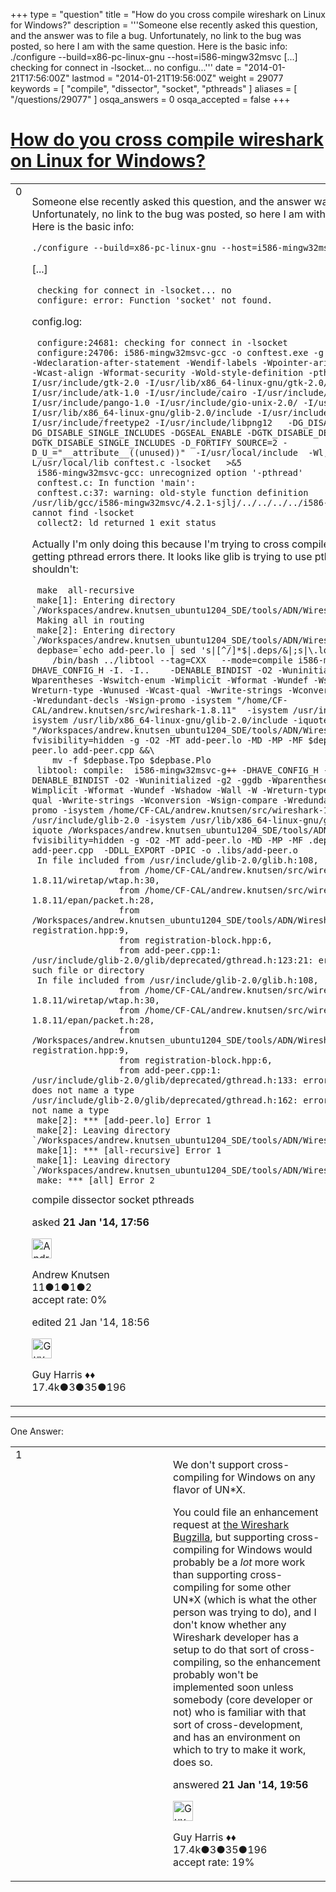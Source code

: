 +++
type = "question"
title = "How do you cross compile wireshark on Linux for Windows?"
description = '''Someone else recently asked this question, and the answer was to file a bug. Unfortunately, no link to the bug was posted, so here I am with the same question. Here is the basic info: ./configure --build=x86-pc-linux-gnu --host=i586-mingw32msvc  [...]  checking for connect in -lsocket... no  configu...'''
date = "2014-01-21T17:56:00Z"
lastmod = "2014-01-21T19:56:00Z"
weight = 29077
keywords = [ "compile", "dissector", "socket", "pthreads" ]
aliases = [ "/questions/29077" ]
osqa_answers = 0
osqa_accepted = false
+++

<div class="headNormal">

# [How do you cross compile wireshark on Linux for Windows?](/questions/29077/how-do-you-cross-compile-wireshark-on-linux-for-windows)

</div>

<div id="main-body">

<div id="askform">

<table id="question-table" style="width:100%;"><colgroup><col style="width: 50%" /><col style="width: 50%" /></colgroup><tbody><tr class="odd"><td style="width: 30px; vertical-align: top"><div class="vote-buttons"><div id="post-29077-score" class="post-score" title="current number of votes">0</div><div id="favorite-count" class="favorite-count"></div></div></td><td><div id="item-right"><div class="question-body"><p>Someone else recently asked this question, and the answer was to file a bug. Unfortunately, no link to the bug was posted, so here I am with the same question. Here is the basic info:</p><pre><code>./configure --build=x86-pc-linux-gnu --host=i586-mingw32msvc</code></pre><p>[...]</p><pre><code> checking for connect in -lsocket... no
 configure: error: Function &#39;socket&#39; not found.</code></pre><p>config.log:</p><pre><code> configure:24681: checking for connect in -lsocket
 configure:24706: i586-mingw32msvc-gcc -o conftest.exe -g -O2 -Wall -W -Wextra -Wdeclaration-after-statement -Wendif-labels -Wpointer-arith -Wno-pointer-sign -Wcast-align -Wformat-security -Wold-style-definition -pthread -I/usr/include/gtk-2.0 -I/usr/lib/x86_64-linux-gnu/gtk-2.0/include -I/usr/include/atk-1.0 -I/usr/include/cairo -I/usr/include/gdk-pixbuf-2.0 -I/usr/include/pango-1.0 -I/usr/include/gio-unix-2.0/ -I/usr/include/glib-2.0 -I/usr/lib/x86_64-linux-gnu/glib-2.0/include -I/usr/include/pixman-1 -I/usr/include/freetype2 -I/usr/include/libpng12   -DG_DISABLE_DEPRECATED -DG_DISABLE_SINGLE_INCLUDES -DGSEAL_ENABLE -DGTK_DISABLE_DEPRECATED -DGTK_DISABLE_SINGLE_INCLUDES -D_FORTIFY_SOURCE=2 -D_U_=&quot;__attribute__((unused))&quot;  -I/usr/local/include  -Wl,--as-needed -L/usr/local/lib conftest.c -lsocket   &gt;&amp;5
 i586-mingw32msvc-gcc: unrecognized option &#39;-pthread&#39;
 conftest.c: In function &#39;main&#39;:
 conftest.c:37: warning: old-style function definition
/usr/lib/gcc/i586-mingw32msvc/4.2.1-sjlj/../../../../i586-mingw32msvc/bin/ld: cannot find -lsocket
 collect2: ld returned 1 exit status</code></pre><p>Actually I'm only doing this because I'm trying to cross compile a dissector and I'm getting pthread errors there. It looks like glib is trying to use pthreads when it shouldn't:</p><pre><code> make  all-recursive
 make[1]: Entering directory `/Workspaces/andrew.knutsen_ubuntu1204_SDE/tools/ADN/WiresharkPlugin&#39;
 Making all in routing
 make[2]: Entering directory `/Workspaces/andrew.knutsen_ubuntu1204_SDE/tools/ADN/WiresharkPlugin/routing&#39;
 depbase=`echo add-peer.lo | sed &#39;s|[^/]*$|.deps/&amp;|;s|\.lo$||&#39;`;\
    /bin/bash ../libtool --tag=CXX   --mode=compile i586-mingw32msvc-g++ -DHAVE_CONFIG_H -I. -I..    -DENABLE_BINDIST -O2 -Wuninitialized  -g2 -ggdb -Wparentheses -Wswitch-enum -Wimplicit -Wformat -Wundef -Wshadow -Wall -W -Wreturn-type -Wunused -Wcast-qual -Wwrite-strings -Wconversion -Wsign-compare -Wredundant-decls -Wsign-promo -isystem &quot;/home/CF-CAL/andrew.knutsen/src/wireshark-1.8.11&quot;  -isystem /usr/include/glib-2.0 -isystem /usr/lib/x86_64-linux-gnu/glib-2.0/include -iquote &quot;/Workspaces/andrew.knutsen_ubuntu1204_SDE/tools/ADN/WiresharkPlugin&quot; -fvisibility=hidden -g -O2 -MT add-peer.lo -MD -MP -MF $depbase.Tpo -c -o add-peer.lo add-peer.cpp &amp;&amp;\
    mv -f $depbase.Tpo $depbase.Plo
 libtool: compile:  i586-mingw32msvc-g++ -DHAVE_CONFIG_H -I. -I.. -DENABLE_BINDIST -O2 -Wuninitialized -g2 -ggdb -Wparentheses -Wswitch-enum -Wimplicit -Wformat -Wundef -Wshadow -Wall -W -Wreturn-type -Wunused -Wcast-qual -Wwrite-strings -Wconversion -Wsign-compare -Wredundant-decls -Wsign-promo -isystem /home/CF-CAL/andrew.knutsen/src/wireshark-1.8.11 -isystem /usr/include/glib-2.0 -isystem /usr/lib/x86_64-linux-gnu/glib-2.0/include -iquote /Workspaces/andrew.knutsen_ubuntu1204_SDE/tools/ADN/WiresharkPlugin -fvisibility=hidden -g -O2 -MT add-peer.lo -MD -MP -MF .deps/add-peer.Tpo -c add-peer.cpp  -DDLL_EXPORT -DPIC -o .libs/add-peer.o
 In file included from /usr/include/glib-2.0/glib.h:108,
                 from /home/CF-CAL/andrew.knutsen/src/wireshark-1.8.11/wiretap/wtap.h:30,
                 from /home/CF-CAL/andrew.knutsen/src/wireshark-1.8.11/epan/packet.h:28,
                 from /Workspaces/andrew.knutsen_ubuntu1204_SDE/tools/ADN/WiresharkPlugin/util/base-registration.hpp:9,
                 from registration-block.hpp:6,
                 from add-peer.cpp:1:
/usr/include/glib-2.0/glib/deprecated/gthread.h:123:21: error: pthread.h: No such file or directory
 In file included from /usr/include/glib-2.0/glib.h:108,
                 from /home/CF-CAL/andrew.knutsen/src/wireshark-1.8.11/wiretap/wtap.h:30,
                 from /home/CF-CAL/andrew.knutsen/src/wireshark-1.8.11/epan/packet.h:28,
                 from /Workspaces/andrew.knutsen_ubuntu1204_SDE/tools/ADN/WiresharkPlugin/util/base-registration.hpp:9,
                 from registration-block.hpp:6,
                 from add-peer.cpp:1:
/usr/include/glib-2.0/glib/deprecated/gthread.h:133: error: &#39;pthread_mutex_t&#39; does not name a type
/usr/include/glib-2.0/glib/deprecated/gthread.h:162: error: &#39;pthread_t&#39; does not name a type
 make[2]: *** [add-peer.lo] Error 1
 make[2]: Leaving directory `/Workspaces/andrew.knutsen_ubuntu1204_SDE/tools/ADN/WiresharkPlugin/routing&#39;
 make[1]: *** [all-recursive] Error 1
 make[1]: Leaving directory `/Workspaces/andrew.knutsen_ubuntu1204_SDE/tools/ADN/WiresharkPlugin&#39;
 make: *** [all] Error 2</code></pre></div><div id="question-tags" class="tags-container tags">compile dissector socket pthreads</div><div id="question-controls" class="post-controls"></div><div class="post-update-info-container"><div class="post-update-info post-update-info-user"><p>asked <strong>21 Jan '14, 17:56</strong></p><img src="https://secure.gravatar.com/avatar/6669f689024758a37c3a68b80b7eaa0a?s=32&amp;d=identicon&amp;r=g" class="gravatar" width="32" height="32" alt="Andrew%20Knutsen&#39;s gravatar image" /><p>Andrew Knutsen<br />
<span class="score" title="11 reputation points">11</span><span title="1 badges"><span class="badge1">●</span><span class="badgecount">1</span></span><span title="1 badges"><span class="silver">●</span><span class="badgecount">1</span></span><span title="2 badges"><span class="bronze">●</span><span class="badgecount">2</span></span><br />
<span class="accept_rate" title="Rate of the user&#39;s accepted answers">accept rate:</span> <span title="Andrew Knutsen has no accepted answers">0%</span></p></div><div class="post-update-info post-update-info-edited"><p>edited 21 Jan '14, 18:56</p><img src="https://secure.gravatar.com/avatar/f93de7000747ab5efb5acd3034b2ebd7?s=32&amp;d=identicon&amp;r=g" class="gravatar" width="32" height="32" alt="Guy%20Harris&#39;s gravatar image" /><p>Guy Harris ♦♦<br />
<span class="score" title="17443 reputation points"><span>17.4k</span></span><span title="3 badges"><span class="badge1">●</span><span class="badgecount">3</span></span><span title="35 badges"><span class="silver">●</span><span class="badgecount">35</span></span><span title="196 badges"><span class="bronze">●</span><span class="badgecount">196</span></span></p></div></div><div id="comments-container-29077" class="comments-container"></div><div id="comment-tools-29077" class="comment-tools"></div><div class="clear"></div><div id="comment-29077-form-container" class="comment-form-container"></div><div class="clear"></div></div></td></tr></tbody></table>

------------------------------------------------------------------------

<div class="tabBar">

<span id="sort-top"></span>

<div class="headQuestions">

One Answer:

</div>

</div>

<span id="29079"></span>

<div id="answer-container-29079" class="answer">

<table style="width:100%;"><colgroup><col style="width: 50%" /><col style="width: 50%" /></colgroup><tbody><tr class="odd"><td style="width: 30px; vertical-align: top"><div class="vote-buttons"><div id="post-29079-score" class="post-score" title="current number of votes">1</div></div></td><td><div class="item-right"><div class="answer-body"><p>We don't support cross-compiling for Windows on any flavor of UN*X.</p><p>You could file an enhancement request at <a href="http://bugs.wireshark.org/">the Wireshark Bugzilla</a>, but supporting cross-compiling for Windows would probably be a <em>lot</em> more work than supporting cross-compiling for some other UN*X (which is what the other person was trying to do), and I don't know whether any Wireshark developer has a setup to do that sort of cross-compiling, so the enhancement probably won't be implemented soon unless somebody (core developer or not) who is familiar with that sort of cross-development, and has an environment on which to try to make it work, does so.</p></div><div class="answer-controls post-controls"></div><div class="post-update-info-container"><div class="post-update-info post-update-info-user"><p>answered <strong>21 Jan '14, 19:56</strong></p><img src="https://secure.gravatar.com/avatar/f93de7000747ab5efb5acd3034b2ebd7?s=32&amp;d=identicon&amp;r=g" class="gravatar" width="32" height="32" alt="Guy%20Harris&#39;s gravatar image" /><p>Guy Harris ♦♦<br />
<span class="score" title="17443 reputation points"><span>17.4k</span></span><span title="3 badges"><span class="badge1">●</span><span class="badgecount">3</span></span><span title="35 badges"><span class="silver">●</span><span class="badgecount">35</span></span><span title="196 badges"><span class="bronze">●</span><span class="badgecount">196</span></span><br />
<span class="accept_rate" title="Rate of the user&#39;s accepted answers">accept rate:</span> <span title="Guy Harris has 216 accepted answers">19%</span></p></div></div><div id="comments-container-29079" class="comments-container"></div><div id="comment-tools-29079" class="comment-tools"></div><div class="clear"></div><div id="comment-29079-form-container" class="comment-form-container"></div><div class="clear"></div></div></td></tr></tbody></table>

</div>

<div class="paginator-container-left">

</div>

</div>

</div>

